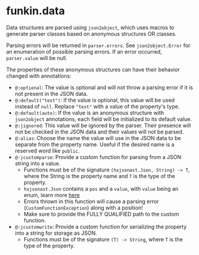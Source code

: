# funkin.data

Data structures are parsed using `json2object`, which uses macros to generate parser classes based on anonymous structures OR classes.

Parsing errors will be returned in `parser.errors`. See `json2object.Error` for an enumeration of possible parsing errors. If an error occurred, `parser.value` will be null.

The properties of these anonymous structures can have their behavior changed with annotations:

- `@:optional`: The value is optional and will not throw a parsing error if it is not present in the JSON data.
- `@:default("test")`: If the value is optional, this value will be used instead of `null`. Replace `"test"` with a value of the property's type.
- `@:default(auto)`: If the value is an anonymous structure with `json2object` annotations, each field will be initialized to its default value.
- `@:jignored`: This value will be ignored by the parser. Their presence will not be checked in the JSON data and their values will not be parsed.
- `@:alias`: Choose the name the value will use in the JSON data to be separate from the property name. Useful if the desired name is a reserved word like `public`.
- `@:jcustomparse`: Provide a custom function for parsing from a JSON string into a value.
  - Functions must be of the signature `(hxjsonast.Json, String) -> T`, where the String is the property name and `T` is the type of the property.
  - `hxjsonast.Json` contains a `pos` and a `value`, with `value` being an enum, learn more [here](https://nadako.github.io/hxjsonast/hxjsonast/JsonValue.html)
  - Errors thrown in this function will cause a parsing error (`CustomFunctionException`) along with a position!
  - Make sure to provide the FULLY QUALIFIED path to the custom function.
- `@:jcustomwrite`: Provide a custom function for serializing the property into a string for storage as JSON.
  - Functions must be of the signature `(T) -> String`, where `T` is the type of the property.
